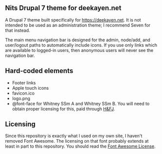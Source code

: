 Nits Drupal 7 theme for deekayen.net
-------------------

A Drupal 7 theme built specifically for https://deekayen.net. It is not intended to be used as an administration theme; I recommend Seven for that instead.

The main menu navigation bar is designed for the admin, node/add, and user/logout paths to automatically include icons. If you use only links which are available to logged-in users, then anonymous users will never see the navigation bar.

## Hard-coded elements

* Footer links
* Apple touch icons
* favicon.ico
* logo.png
* @font-face for Whitney SSm A and Whitney SSm B. You will need to obtain proper licensing for this, paid through [H&FJ](http://www.typography.com/).

## Licensing

Since this repository is exactly what I used on my own site, I haven't removed Font Awesome. The licensing on that font probably extends at least in part to this repository. You should read the [Font Awesome License](http://fortawesome.github.io/Font-Awesome/license/).